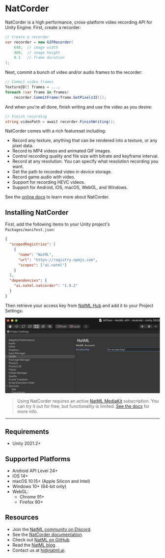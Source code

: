 # NatCorder
NatCorder is a high performance, cross-platform video recording API for Unity Engine. First, create a recorder:
```csharp
// Create a recorder
var recorder = new GIFRecorder(
    640,  // image width
    480,  // image height
    0.1   // frame duration
);
```
Next, commit a bunch of video and/or audio frames to the recorder:
```csharp
// Commit video frames
Texture2D[] frames = ...;
foreach (var frame in frames)
    recorder.CommitFrame(frame.GetPixels32());
```
And when you're all done, finish writing and use the video as you desire:
```csharp
// Finish recording
string videoPath = await recorder.FinishWriting();
```

NatCorder comes with a rich featureset including:

+ Record any texture, anything that can be rendered into a texture, or any pixel data.
+ Record to MP4 videos and animated GIF images.
+ Control recording quality and file size with bitrate and keyframe interval.
+ Record at any resolution. You can specify what resolution recording you want.
+ Get the path to recorded video in device storage.
+ Record game audio with video.
+ Support for recording HEVC videos.
+ Support for Android, iOS, macOS, WebGL, and Windows.

See the [online docs](https://docs.natml.ai/natcorder) to learn more about NatCorder.

## Installing NatCorder
First, add the following items to your Unity project's `Packages/manifest.json`:
```json
{
  "scopedRegistries": [
    {
      "name": "NatML",
      "url": "https://registry.npmjs.com",
      "scopes": ["ai.natml"]
    }
  ],
  "dependencies": {
    "ai.natml.natcorder": "1.9.2"
  }
}
```
Then retrieve your access key from [NatML Hub](https://hub.natml.ai/profile) and add it to your Project Settings:

![specifying your access key](.media/key.png)

> Using NatCorder requires an active [NatML MediaKit](https://natml.ai/pricing) subscription. You can try it out for free, but functionality is limited. [See the docs](https://docs.natml.ai/natcorder/prelims/faq) for more info.

___

## Requirements
- Unity 2021.2+

## Supported Platforms
- Android API Level 24+
- iOS 14+
- macOS 10.15+ (Apple Silicon and Intel)
- Windows 10+ (64-bit only)
- WebGL:
  - Chrome 91+
  - Firefox 90+

## Resources
- Join the [NatML community on Discord](https://hub.natml.ai/community).
- See the [NatCorder documentation](https://docs.natml.ai/natcorder).
- Check out [NatML on GitHub](https://github.com/natmlx).
- Read the [NatML blog](https://blog.natml.ai/).
- Contact us at [hi@natml.ai](mailto:hi@natml.ai).